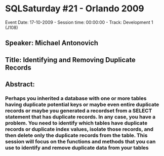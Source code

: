# SQLSaturday #21 - Orlando 2009
Event Date: 17-10-2009 - Session time: 00:00:00 - Track: Development 1 (J108)
## Speaker: Michael Antonovich
## Title: Identifying and Removing Duplicate Records 
## Abstract:
### Perhaps you inherited a database with one or more tables having duplicate potential keys or maybe even entire duplicate records or maybe you generated a recordset from a SELECT statement that has duplicate records. In any case, you have a problem. You need to identify which tables have duplicate records or duplicate index values, isolate those records, and then delete only the duplicate records from the table. This session will focus on the functions and methods that you can use to identify and remove duplicate data from your tables
